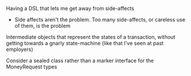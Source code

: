 Having a DSL that lets me get away from side-affects
* Side affects aren't the problem. Too many side-affects, or careless use of them, is the problem

Intermediate objects that represent the states of a transaction, without getting towards a gnarly
  state-machine (like that I've seen at past employers)

Consider a sealed class rather than a marker interface for the MoneyRequest types
